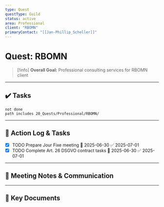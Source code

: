 ```yaml
---
type: Quest
questType: Guild
status: active
area: Professional
client: "RBOMN"
primaryContact: "[[Jan-Phillip_Scheller]]"
---
```


# Quest: RBOMN

> [!info]
> **Overall Goal:** Professional consulting services for RBOMN client

---

## ✔️ Tasks

```tasks
not done
path includes 20_Quests/Professional/RBOMN/
```

---

## 📝 Action Log & Tasks

- [x] TODO Prepare Jour Fixe meeting 📅 2025-06-30 ✅ 2025-07-01
- [x] TODO Complete Art. 26 DSGVO contract tasks 📅 2025-06-30 ✅ 2025-07-01

---
## 💬 Meeting Notes & Communication


---
## 📎 Key Documents